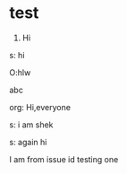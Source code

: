 # test

1. Hi

s: hi

O:hlw


abc

org: Hi,everyone 

s: i am shek

s: again hi


I am from issue id testing one

